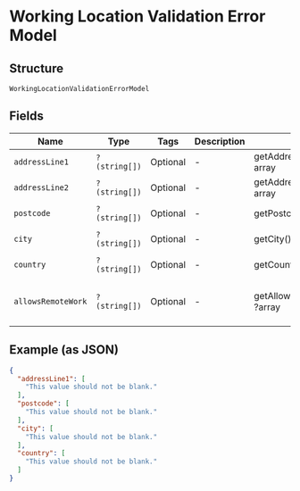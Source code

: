 
# Working Location Validation Error Model

## Structure

`WorkingLocationValidationErrorModel`

## Fields

| Name | Type | Tags | Description | Getter | Setter |
|  --- | --- | --- | --- | --- | --- |
| `addressLine1` | `?(string[])` | Optional | - | getAddressLine1(): ?array | setAddressLine1(?array addressLine1): void |
| `addressLine2` | `?(string[])` | Optional | - | getAddressLine2(): ?array | setAddressLine2(?array addressLine2): void |
| `postcode` | `?(string[])` | Optional | - | getPostcode(): ?array | setPostcode(?array postcode): void |
| `city` | `?(string[])` | Optional | - | getCity(): ?array | setCity(?array city): void |
| `country` | `?(string[])` | Optional | - | getCountry(): ?array | setCountry(?array country): void |
| `allowsRemoteWork` | `?(string[])` | Optional | - | getAllowsRemoteWork(): ?array | setAllowsRemoteWork(?array allowsRemoteWork): void |

## Example (as JSON)

```json
{
  "addressLine1": [
    "This value should not be blank."
  ],
  "postcode": [
    "This value should not be blank."
  ],
  "city": [
    "This value should not be blank."
  ],
  "country": [
    "This value should not be blank."
  ]
}
```

